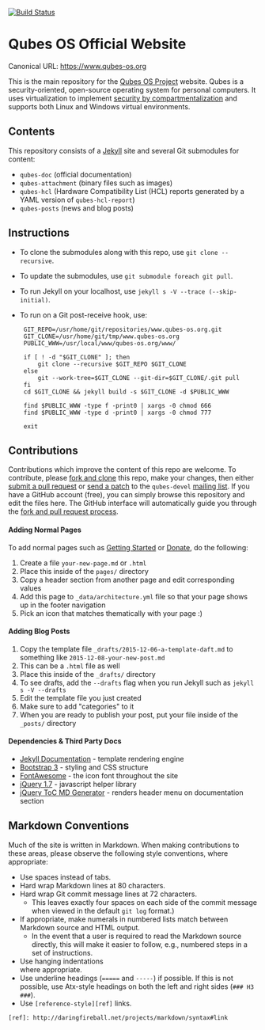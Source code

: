 [![Build Status](https://travis-ci.org/QubesOS/qubesos.github.io.svg?branch=master)](https://travis-ci.org/QubesOS/qubesos.github.io)

Qubes OS Official Website
=========================

Canonical URL: https://www.qubes-os.org

This is the main repository for the [Qubes OS Project][qubes] website. Qubes is
a security-oriented, open-source operating system for personal computers. It
uses virtualization to implement [security by compartmentalization][intro] and
supports both Linux and Windows virtual environments.


Contents
--------

This repository consists of a [Jekyll] site and several Git submodules for
content:

 * `qubes-doc` (official documentation)
 * `qubes-attachment` (binary files such as images)
 * `qubes-hcl` (Hardware Compatibility List (HCL) reports generated by a YAML
   version of `qubes-hcl-report`)
 * `qubes-posts` (news and blog posts)


Instructions
------------

 * To clone the submodules along with this repo, use `git clone --recursive`.
 * To update the submodules, use `git submodule foreach git pull`.
 * To run Jekyll on your localhost, use `jekyll s -V --trace (--skip-initial)`.
 * To run on a Git post-receive hook, use:

        GIT_REPO=/usr/home/git/repositories/www.qubes-os.org.git
        GIT_CLONE=/usr/home/git/tmp/www.qubes-os.org
        PUBLIC_WWW=/usr/local/www/qubes-os.org/www/

        if [ ! -d "$GIT_CLONE" ]; then
            git clone --recursive $GIT_REPO $GIT_CLONE
        else
            git --work-tree=$GIT_CLONE --git-dir=$GIT_CLONE/.git pull
        fi
        cd $GIT_CLONE && jekyll build -s $GIT_CLONE -d $PUBLIC_WWW

        find $PUBLIC_WWW -type f -print0 | xargs -0 chmod 666
        find $PUBLIC_WWW -type d -print0 | xargs -0 chmod 777

        exit


Contributions
-------------

Contributions which improve the content of this repo are welcome. To contribute,
please [fork and clone][gh-fork] this repo, make your changes, then either
[submit a pull request][gh-pull] or [send a patch][patch] to the `qubes-devel`
[mailing list][lists]. If you have a GitHub account (free), you can simply
browse this repository and edit the files here. The GitHub interface will
automatically guide you through the [fork and pull request process][gh-fork].

#### Adding Normal Pages

To add normal pages such as [Getting Started](https://qubes-os.org/getting-started) or [Donate](https://qubes-os.org/donate/), do the following:

1. Create a file `your-new-page.md` or `.html`
2. Place this inside of the `pages/` directory
3. Copy a header section from another page and edit corresponding values
4. Add this page to `_data/architecture.yml` file so that your page shows up in the footer navigation
5. Pick an icon that matches thematically with your page :)

#### Adding Blog Posts

1. Copy the template file `_drafts/2015-12-06-a-template-daft.md` to something like `2015-12-08-your-new-post.md`
2. This can be a `.html` file as well
3. Place this inside of the `_drafts/` directory
3. To see drafts, add the `--drafts` flag when you run Jekyll such as `jekyll s -V --drafts`
4. Edit the template file you just created
5. Make sure to add "categories" to it
6. When you are ready to publish your post, put your file inside of the `_posts/` directory

#### Dependencies & Third Party Docs

- [Jekyll Documentation] - template rendering engine
- [Bootstrap 3] - styling and CSS structure
- [FontAwesome] - the icon font throughout the site
- [jQuery 1.7] - javascript helper library
- [jQuery ToC MD Generator] - renders header menu on documentation section

Markdown Conventions
--------------------

Much of the site is written in Markdown. When making contributions to these
areas, please observe the following style conventions, where appropriate:

 * Use spaces instead of tabs.
 * Hard wrap Markdown lines at 80 characters.
 * Hard wrap Git commit message lines at 72 characters.
   * This leaves exactly four spaces on each side of the commit message when
   viewed in the default `git log` format.)
 * If appropriate, make numerals in numbered lists match between Markdown
   source and HTML output.
   * In the event that a user is required to read the Markdown source
   directly, this will make it easier to follow, e.g., numbered steps in a
   set of instructions.
 * Use hanging indentations  
   where appropriate.
 * Use underline headings (`=====` and `-----`) if possible. If this is not
   possible, use Atx-style headings on both the left and right sides
   (`### H3 ###`).
 * Use `[reference-style][ref]` links.  

`[ref]: http://daringfireball.net/projects/markdown/syntax#link`


[qubes]: https://github.com/QubesOS
[intro]: https://www.qubes-os.org/intro/
[Jekyll]: https://jekyllrb.com/
[Jekyll Documentation]: http://jekyllrb.com/docs/
[FontAwesome]: http://fontawesome.io
[Bootstrap 3]: http://getbootstrap.com
[jQuery 1.7]: http://api.jquery.com
[jQuery ToC MD Generator]: https://github.com/dafi/tocmd-generator
[gh-fork]: https://guides.github.com/activities/forking/
[gh-pull]: https://help.github.com/articles/using-pull-requests/
[patch]: https://www.qubes-os.org/doc/source-code/#sending-a-patch
[lists]: https://www.qubes-os.org/doc/mailing-lists/
